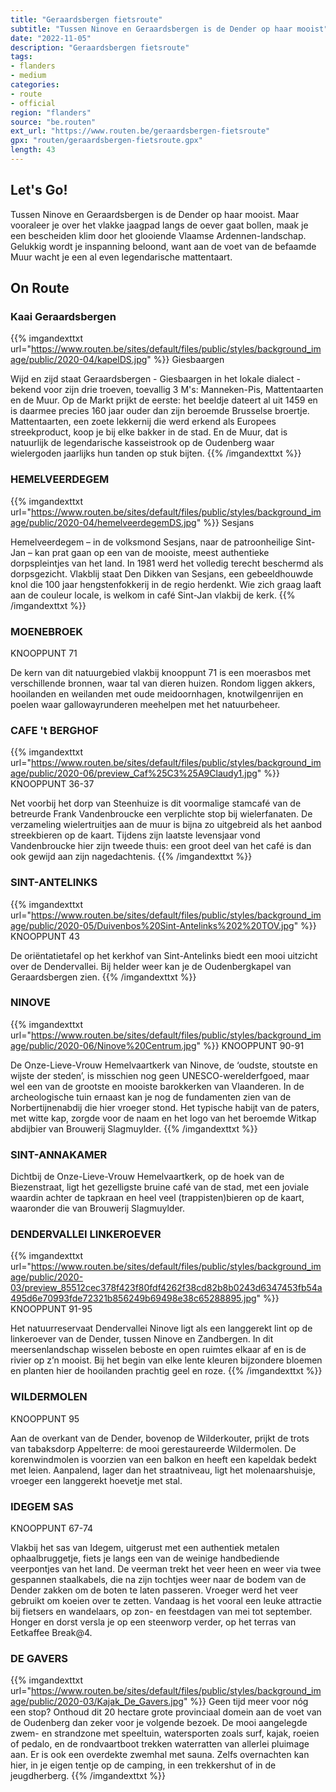 ```yaml
---
title: "Geraardsbergen fietsroute"
subtitle: "Tussen Ninove en Geraardsbergen is de Dender op haar mooist"
date: "2022-11-05"
description: "Geraardsbergen fietsroute"
tags:
- flanders
- medium
categories:
- route
- official
region: "flanders"
source: "be.routen"
ext_url: "https://www.routen.be/geraardsbergen-fietsroute"
gpx: "routen/geraardsbergen-fietsroute.gpx"
length: 43
---
```


## Let's Go!

Tussen Ninove en Geraardsbergen is de Dender op haar mooist. Maar vooraleer je over het vlakke jaagpad langs de oever gaat bollen, maak je een bescheiden klim door het glooiende Vlaamse Ardennen-landschap. Gelukkig wordt je inspanning beloond, want aan de voet van de befaamde Muur wacht je een al even legendarische mattentaart.

## On Route

### Kaai Geraardsbergen

{{% imgandexttxt url="https://www.routen.be/sites/default/files/public/styles/background_image/public/2020-04/kapelDS.jpg" %}}
Giesbaargen

Wijd en zijd staat Geraardsbergen - Giesbaargen in het lokale dialect - bekend voor zijn drie troeven, toevallig 3 M's: Manneken-Pis, Mattentaarten en de Muur. Op de Markt prijkt de eerste: het beeldje dateert al uit 1459 en is daarmee precies 160 jaar ouder dan zijn beroemde Brusselse broertje. Mattentaarten, een zoete lekkernij die werd erkend als Europees streekproduct, koop je bij elke bakker in de stad. En de Muur, dat is natuurlijk de legendarische kasseistrook op de Oudenberg waar wielergoden jaarlijks hun tanden op stuk bijten.
{{% /imgandexttxt %}}

### HEMELVEERDEGEM

{{% imgandexttxt url="https://www.routen.be/sites/default/files/public/styles/background_image/public/2020-04/hemelveerdegemDS.jpg" %}}
Sesjans

Hemelveerdegem – in de volksmond Sesjans, naar de patroonheilige Sint-Jan – kan prat gaan op een van de mooiste, meest authentieke dorpspleintjes van het land. In 1981 werd het volledig terecht beschermd als dorpsgezicht. Vlakblij staat Den Dikken van Sesjans, een gebeeldhouwde knol die 100 jaar hengstenfokkerij in de regio herdenkt. Wie zich graag laaft aan de couleur locale, is welkom in café Sint-Jan vlakbij de kerk.
{{% /imgandexttxt %}}

### MOENEBROEK

KNOOPPUNT 71

De kern van dit natuurgebied vlakbij knooppunt 71 is een moerasbos met verschillende bronnen, waar tal van dieren huizen. Rondom liggen akkers, hooilanden en weilanden met oude meidoornhagen, knotwilgenrijen en poelen waar gallowayrunderen meehelpen met het natuurbeheer.

### CAFE 't BERGHOF

{{% imgandexttxt url="https://www.routen.be/sites/default/files/public/styles/background_image/public/2020-06/preview_Caf%25C3%25A9Claudy1.jpg" %}}
KNOOPPUNT 36-37

Net voorbij het dorp van Steenhuize is dit voormalige stamcafé van de betreurde Frank Vandenbroucke een verplichte stop bij wielerfanaten. De verzameling wielertruitjes aan de muur is bijna zo uitgebreid als het aanbod streekbieren op de kaart. Tijdens zijn laatste levensjaar vond Vandenbroucke hier zijn tweede thuis: een groot deel van het café is dan ook gewijd aan zijn nagedachtenis.
{{% /imgandexttxt %}}

### SINT-ANTELINKS

{{% imgandexttxt url="https://www.routen.be/sites/default/files/public/styles/background_image/public/2020-05/Duivenbos%20Sint-Antelinks%202%20TOV.jpg" %}}
KNOOPPUNT 43

De oriëntatietafel op het kerkhof van Sint-Antelinks biedt een mooi uitzicht over de Dendervallei. Bij helder weer kan je de Oudenbergkapel van Geraardsbergen zien.
{{% /imgandexttxt %}}

### NINOVE

{{% imgandexttxt url="https://www.routen.be/sites/default/files/public/styles/background_image/public/2020-06/Ninove%20Centrum.jpg" %}}
KNOOPPUNT 90-91

De Onze-Lieve-Vrouw Hemelvaartkerk van Ninove, de ‘oudste, stoutste en wijste der steden’, is misschien nog geen UNESCO-werelderfgoed, maar wel een van de grootste en mooiste barokkerken van Vlaanderen. In de archeologische tuin ernaast kan je nog de fundamenten zien van de Norbertijnenabdij die hier vroeger stond. Het typische habijt van de paters, met witte kap, zorgde voor de naam en het logo van het beroemde Witkap abdijbier van Brouwerij Slagmuylder.
{{% /imgandexttxt %}}

### SINT-ANNAKAMER

Dichtbij de Onze-Lieve-Vrouw Hemelvaartkerk, op de hoek van de Biezenstraat, ligt het gezelligste bruine café van de stad, met een joviale waardin achter de tapkraan en heel veel (trappisten)bieren op de kaart, waaronder die van Brouwerij Slagmuylder.

### DENDERVALLEI LINKEROEVER

{{% imgandexttxt url="https://www.routen.be/sites/default/files/public/styles/background_image/public/2020-03/preview_85512cec378f423f80fdf4262f38cd82b8b0243d6347453fb54a495d6e70993fde72321b856249b69498e38c65288895.jpg" %}}
KNOOPPUNT 91-95

Het natuurreservaat Dendervallei Ninove ligt als een langgerekt lint op de linkeroever van de Dender, tussen Ninove en Zandbergen. In dit meersenlandschap wisselen beboste en open ruimtes elkaar af en is de rivier op z’n mooist. Bij het begin van elke lente kleuren bijzondere bloemen en planten hier de hooilanden prachtig geel en roze.
{{% /imgandexttxt %}}

### WILDERMOLEN

KNOOPPUNT 95

Aan de overkant van de Dender, bovenop de Wilderkouter, prijkt de trots van tabaksdorp Appelterre: de mooi gerestaureerde Wildermolen. De korenwindmolen is voorzien van een balkon en heeft een kapeldak bedekt met leien. Aanpalend, lager dan het straatniveau, ligt het molenaarshuisje, vroeger een langgerekt hoevetje met stal.

### IDEGEM SAS

KNOOPPUNT 67-74

Vlakbij het sas van Idegem, uitgerust met een authentiek metalen ophaalbruggetje, fiets je langs een van de weinige handbediende veerpontjes van het land. De veerman trekt het veer heen en weer via twee gespannen staalkabels, die na zijn tochtjes weer naar de bodem van de Dender zakken om de boten te laten passeren. Vroeger werd het veer gebruikt om koeien over te zetten. Vandaag is het vooral een leuke attractie bij fietsers en wandelaars, op zon- en feestdagen van mei tot september. Honger en dorst versla je op een steenworp verder, op het terras van Eetkaffee Break@4.

### DE GAVERS

{{% imgandexttxt url="https://www.routen.be/sites/default/files/public/styles/background_image/public/2020-03/Kajak_De_Gavers.jpg" %}}
Geen tijd meer voor nóg een stop? Onthoud dit 20 hectare grote provinciaal domein aan de voet van de Oudenberg dan zeker voor je volgende bezoek. De mooi aangelegde zwem- en strandzone met speeltuin, watersporten zoals surf, kajak, roeien of pedalo, en de rondvaartboot trekken waterratten van allerlei pluimage aan. Er is ook een overdekte zwemhal met sauna. Zelfs overnachten kan hier, in je eigen tentje op de camping, in een trekkershut of in de jeugdherberg.
{{% /imgandexttxt %}}



